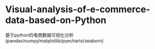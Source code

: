 # Visual-analysis-of-e-commerce-data-based-on-Python
基于python的电商数据可视化分析(pandas/numpy/matplotlib/pyecharts/seaborn)
